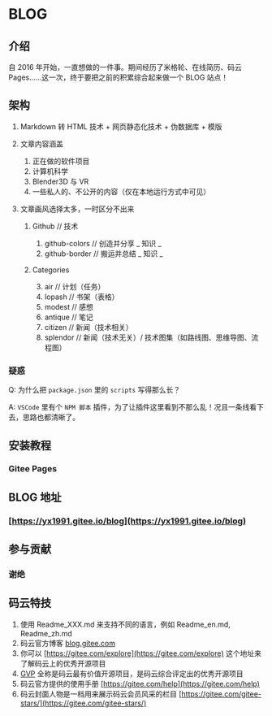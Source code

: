 # BLOG

## 介绍

自 2016 年开始，一直想做的一件事。期间经历了米格轮、在线简历、码云 Pages……这一次，终于要把之前的积累综合起来做一个 BLOG 站点！

## 架构

1. Markdown 转 HTML 技术 + 网页静态化技术 + 伪数据库 + 模版

2. 文章内容涵盖

   1. 正在做的软件项目
   2. 计算机科学
   3. Blender3D 与 VR
   4. 一些私人的、不公开的内容（仅在本地运行方式中可见）

3. 文章画风选择太多，一时区分不出来

   1. Github // 技术

      1. github-colors // 创造并分享 _ 知识 _
      2. github-border // 搬运并总结 _ 知识 _

   2. Categories

      3. air // 计划（任务）
      4. lopash // 书架（表格）
      5. modest // 感想
      6. antique // 笔记
      7. citizen // 新闻（技术相关）
      8. splendor // 新闻（技术无关）/ 技术图集（如路线图、思维导图、流程图）

### 疑惑

Q: 为什么把 `package.json` 里的 `scripts` 写得那么长？

A: `VSCode` 里有个 `NPM 脚本` 插件，为了让插件这里看到不那么乱！况且一条线看下去，思路也都清晰了。

## 安装教程

### Gitee Pages

## BLOG 地址

### [https://yx1991.gitee.io/blog](https://yx1991.gitee.io/blog)

## 参与贡献

### 谢绝

## 码云特技

1. 使用 Readme_XXX.md 来支持不同的语言，例如 Readme_en.md, Readme_zh.md
2. 码云官方博客 [blog.gitee.com](https://blog.gitee.com)
3. 你可以 [https://gitee.com/explore](https://gitee.com/explore) 这个地址来了解码云上的优秀开源项目
4. [GVP](https://gitee.com/gvp) 全称是码云最有价值开源项目，是码云综合评定出的优秀开源项目
5. 码云官方提供的使用手册 [https://gitee.com/help](https://gitee.com/help)
6. 码云封面人物是一档用来展示码云会员风采的栏目 [https://gitee.com/gitee-stars/](https://gitee.com/gitee-stars/)
